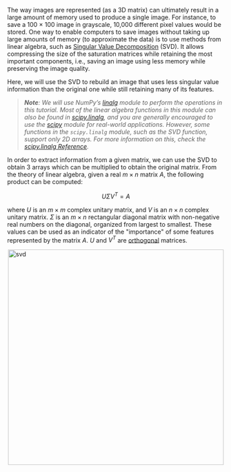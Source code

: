 The way images are represented (as a 3D matrix) can
ultimately result in a large amount of memory used to
produce a single image. For instance, to save a
100 × 100 image in grayscale, 10,000
different pixel values would be stored. 
One way to enable computers to save images without taking up large amounts of memory (to approximate the data) is
to use methods from linear algebra, such as [Singular Value
Decomposition](https://en.wikipedia.org/wiki/Singular_value_decomposition) (SVD). It allows compressing the size of the saturation
matrices while retaining the most important components, i.e., saving
an image using less memory while preserving the image
quality.

Here, we will use the SVD to rebuild an image that 
uses less singular value information than the original one while still retaining many of its features.

><i><b>Note</b>: We will use NumPy’s [linalg](https://numpy.org/devdocs/reference/routines.linalg.html#module-numpy.linalg) 
> module to perform the operations in this tutorial. Most of the linear algebra functions in this module 
> can also be found in [scipy.linalg](https://docs.scipy.org/doc/scipy/reference/linalg.html#module-scipy.linalg), and you are generally encouraged to use the [scipy](https://docs.scipy.org/doc/scipy/reference/index.html#module-scipy) module for real-world 
> applications. However, some functions in the `scipy.linalg` module, such as the SVD function, 
> support only 2D arrays. For more information on this, check the [scipy.linalg Reference](https://docs.scipy.org/doc/scipy/tutorial/linalg.html). </i>

In order to extract information from a given matrix, we can use the SVD to obtain 3 arrays which 
can be multiplied to obtain the original matrix. From the theory of linear algebra, given a real $m \times n$ matrix $A$, 
the following product can be computed:

$$U\Sigma V^T = A$$

where $U$ is an $m \times m$ complex unitary matrix, and $V$ is an $n\times n$ complex unitary matrix. $\Sigma$ is an $m\times n$ rectangular diagonal matrix with
non-negative real numbers on the diagonal, organized from largest to smallest.
These values can be used as an indicator of the "importance" of some features represented by the matrix $A$.
$U$ and $V^T$ are [orthogonal](https://en.wikipedia.org/wiki/Orthogonal_matrix) matrices.

<style>
img {
  display: block;
  margin-left: auto;
  margin-right: auto;
}
</style>
<img src="svd.png" alt="svd" width="500">